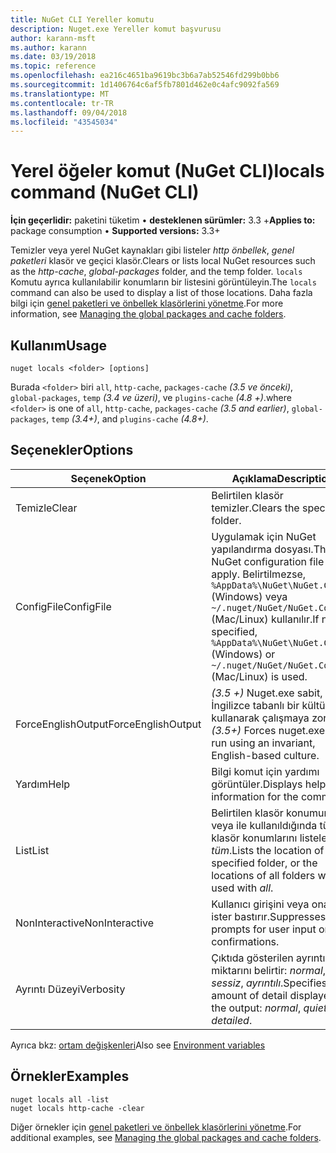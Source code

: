 ```yaml
---
title: NuGet CLI Yereller komutu
description: Nuget.exe Yereller komut başvurusu
author: karann-msft
ms.author: karann
ms.date: 03/19/2018
ms.topic: reference
ms.openlocfilehash: ea216c4651ba9619bc3b6a7ab52546fd299b0bb6
ms.sourcegitcommit: 1d1406764c6af5fb7801d462e0c4afc9092fa569
ms.translationtype: MT
ms.contentlocale: tr-TR
ms.lasthandoff: 09/04/2018
ms.locfileid: "43545034"
---
```

# <a name="locals-command-nuget-cli"></a><span data-ttu-id="071e9-103">Yerel öğeler komut (NuGet CLI)</span><span class="sxs-lookup"><span data-stu-id="071e9-103">locals command (NuGet CLI)</span></span>

<span data-ttu-id="071e9-104">**İçin geçerlidir:** paketini tüketim &bullet; **desteklenen sürümler:** 3.3 +</span><span class="sxs-lookup"><span data-stu-id="071e9-104">**Applies to:** package consumption &bullet; **Supported versions:** 3.3+</span></span>

<span data-ttu-id="071e9-105">Temizler veya yerel NuGet kaynakları gibi listeler *http önbellek*, *genel paketleri* klasör ve geçici klasör.</span><span class="sxs-lookup"><span data-stu-id="071e9-105">Clears or lists local NuGet resources such as the *http-cache*, *global-packages* folder, and the temp folder.</span></span> <span data-ttu-id="071e9-106">`locals` Komutu ayrıca kullanılabilir konumların bir listesini görüntüleyin.</span><span class="sxs-lookup"><span data-stu-id="071e9-106">The `locals` command can also be used to display a list of those locations.</span></span> <span data-ttu-id="071e9-107">Daha fazla bilgi için [genel paketleri ve önbellek klasörlerini yönetme](../consume-packages/managing-the-global-packages-and-cache-folders.md).</span><span class="sxs-lookup"><span data-stu-id="071e9-107">For more information, see [Managing the global packages and cache folders](../consume-packages/managing-the-global-packages-and-cache-folders.md).</span></span>

## <a name="usage"></a><span data-ttu-id="071e9-108">Kullanım</span><span class="sxs-lookup"><span data-stu-id="071e9-108">Usage</span></span>

```cli
nuget locals <folder> [options]
```

<span data-ttu-id="071e9-109">Burada `<folder>` biri `all`, `http-cache`, `packages-cache` *(3.5 ve önceki)*, `global-packages`, `temp` *(3.4 ve üzeri)*, ve `plugins-cache` *(4.8 +)*.</span><span class="sxs-lookup"><span data-stu-id="071e9-109">where `<folder>` is one of `all`, `http-cache`, `packages-cache` *(3.5 and earlier)*, `global-packages`, `temp` *(3.4+)*, and `plugins-cache` *(4.8+)*.</span></span>

## <a name="options"></a><span data-ttu-id="071e9-110">Seçenekler</span><span class="sxs-lookup"><span data-stu-id="071e9-110">Options</span></span>

| <span data-ttu-id="071e9-111">Seçenek</span><span class="sxs-lookup"><span data-stu-id="071e9-111">Option</span></span> | <span data-ttu-id="071e9-112">Açıklama</span><span class="sxs-lookup"><span data-stu-id="071e9-112">Description</span></span> |
| --- | --- |
| <span data-ttu-id="071e9-113">Temizle</span><span class="sxs-lookup"><span data-stu-id="071e9-113">Clear</span></span> | <span data-ttu-id="071e9-114">Belirtilen klasör temizler.</span><span class="sxs-lookup"><span data-stu-id="071e9-114">Clears the specified folder.</span></span> |
| <span data-ttu-id="071e9-115">ConfigFile</span><span class="sxs-lookup"><span data-stu-id="071e9-115">ConfigFile</span></span> | <span data-ttu-id="071e9-116">Uygulamak için NuGet yapılandırma dosyası.</span><span class="sxs-lookup"><span data-stu-id="071e9-116">The NuGet configuration file to apply.</span></span> <span data-ttu-id="071e9-117">Belirtilmezse, `%AppData%\NuGet\NuGet.Config` (Windows) veya `~/.nuget/NuGet/NuGet.Config` (Mac/Linux) kullanılır.</span><span class="sxs-lookup"><span data-stu-id="071e9-117">If not specified, `%AppData%\NuGet\NuGet.Config` (Windows) or `~/.nuget/NuGet/NuGet.Config` (Mac/Linux) is used.</span></span>|
| <span data-ttu-id="071e9-118">ForceEnglishOutput</span><span class="sxs-lookup"><span data-stu-id="071e9-118">ForceEnglishOutput</span></span> | <span data-ttu-id="071e9-119">*(3.5 +)*  Nuget.exe sabit, İngilizce tabanlı bir kültürü kullanarak çalışmaya zorlar.</span><span class="sxs-lookup"><span data-stu-id="071e9-119">*(3.5+)* Forces nuget.exe to run using an invariant, English-based culture.</span></span> |
| <span data-ttu-id="071e9-120">Yardım</span><span class="sxs-lookup"><span data-stu-id="071e9-120">Help</span></span> | <span data-ttu-id="071e9-121">Bilgi komut için yardımı görüntüler.</span><span class="sxs-lookup"><span data-stu-id="071e9-121">Displays help information for the command.</span></span> |
| <span data-ttu-id="071e9-122">List</span><span class="sxs-lookup"><span data-stu-id="071e9-122">List</span></span> | <span data-ttu-id="071e9-123">Belirtilen klasör konumunu veya ile kullanıldığında tüm klasör konumlarını listeler *tüm*.</span><span class="sxs-lookup"><span data-stu-id="071e9-123">Lists the location of the specified folder, or the locations of all folders when used with *all*.</span></span> |
| <span data-ttu-id="071e9-124">NonInteractive</span><span class="sxs-lookup"><span data-stu-id="071e9-124">NonInteractive</span></span> | <span data-ttu-id="071e9-125">Kullanıcı girişini veya onaylar ister bastırır.</span><span class="sxs-lookup"><span data-stu-id="071e9-125">Suppresses prompts for user input or confirmations.</span></span> |
| <span data-ttu-id="071e9-126">Ayrıntı Düzeyi</span><span class="sxs-lookup"><span data-stu-id="071e9-126">Verbosity</span></span> | <span data-ttu-id="071e9-127">Çıktıda gösterilen ayrıntı miktarını belirtir: *normal*, *sessiz*, *ayrıntılı*.</span><span class="sxs-lookup"><span data-stu-id="071e9-127">Specifies the amount of detail displayed in the output: *normal*, *quiet*, *detailed*.</span></span> |

<span data-ttu-id="071e9-128">Ayrıca bkz: [ortam değişkenleri](cli-ref-environment-variables.md)</span><span class="sxs-lookup"><span data-stu-id="071e9-128">Also see [Environment variables](cli-ref-environment-variables.md)</span></span>

## <a name="examples"></a><span data-ttu-id="071e9-129">Örnekler</span><span class="sxs-lookup"><span data-stu-id="071e9-129">Examples</span></span>

```cli
nuget locals all -list
nuget locals http-cache -clear
```

<span data-ttu-id="071e9-130">Diğer örnekler için [genel paketleri ve önbellek klasörlerini yönetme](../consume-packages/managing-the-global-packages-and-cache-folders.md).</span><span class="sxs-lookup"><span data-stu-id="071e9-130">For additional examples, see [Managing the global packages and cache folders](../consume-packages/managing-the-global-packages-and-cache-folders.md).</span></span>
